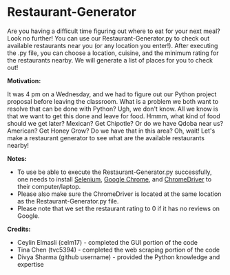 # Restaurant-Generator
Are you having a difficult time figuring out where to eat for your next meal? Look no further! You can use our Restaurant-Generator.py to check out available restaurants near you (or any location you enter!). After executing the .py file, you can choose a location, cuisine, and the minimum rating for the restaurants nearby. We will generate a list of places for you to check out!

**Motivation:**

It was 4 pm on a Wednesday, and we had to figure out our Python project proposal before leaving the classroom. What is a problem we both want to resolve that can be done with Python? Ugh, we don't know. All we know is that we want to get this done and leave for food. Hmmm, what kind of food should we get later? Mexican? Get Chipotle? Or do we have Qdoba near us? American? Get Honey Grow? Do we have that in this area? Oh, wait! Let's make a restaurant generator to see what are the available restaurants nearby!

**Notes:**
- To use be able to execute the Restaurant-Generator.py successfully, one needs to install [Selenium](https://selenium-python.readthedocs.io/installation.html), [Google Chrome](https://www.google.com/chrome/), and [ChromeDriver](https://sites.google.com/chromium.org/driver/) to their computer/laptop.
- Please also make sure the ChromeDriver is located at the same location as the Restaurant-Generator.py file.
- Please note that we set the restaurant rating to 0 if it has no reviews on Google.

**Credits:**
- Ceylin Elmasli (celm17) - completed the GUI portion of the code
- Tina Chen (tvc5394) - completed the web scraping portion of the code
- Divya Sharma (github username) - provided the Python knowledge and expertise
